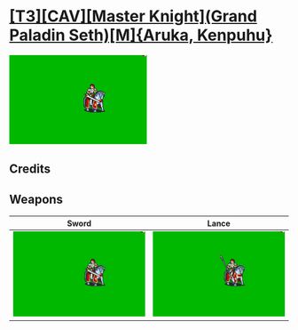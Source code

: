 # [\[T3\]\[CAV\]\[Master Knight\]\(Grand Paladin Seth\)\[M\]{Aruka, Kenpuhu}](./%5BT3%5D%5BCAV%5D%5BMaster%20Knight%5D(Grand%20Paladin%20Seth)%5BM%5D%7BAruka,%20Kenpuhu%7D)

<img src="./1.%20Sword/Sword_000.png" alt="[T3][CAV][Master Knight](Grand Paladin Seth)[M]{Aruka, Kenpuhu} standing" />

## Credits



## Weapons


|Sword |Lance |
|  :---: | :---: |
| <img alt="Sword animation" src="./1.%20Sword/Sword.gif" /> | <img alt="Lance animation" src="./2.%20Lance/Lance.gif" /> |
